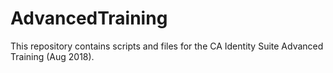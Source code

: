 # AdvancedTraining

This repository contains scripts and files for the CA Identity Suite Advanced Training (Aug 2018). 
